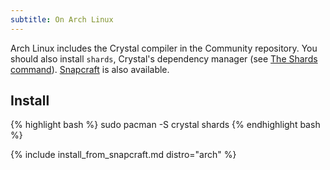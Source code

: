 ```yaml
---
subtitle: On Arch Linux
---
```


Arch Linux includes the Crystal compiler in the Community repository. You should also install `shards`, Crystal's dependency manager (see [The Shards command](https://crystal-lang.org/reference/the_shards_command/)).
[Snapcraft](#snapcraft) is also available.

## Install

<div class="code_section">
{% highlight bash %}
sudo pacman -S crystal shards
{% endhighlight bash %}
</div>

{% include install_from_snapcraft.md distro="arch" %}
